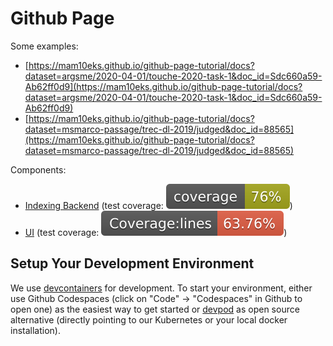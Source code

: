 # Github Page

Some examples:

- [https://mam10eks.github.io/github-page-tutorial/docs?dataset=argsme/2020-04-01/touche-2020-task-1&doc_id=Sdc660a59-Ab62ff0d9](https://mam10eks.github.io/github-page-tutorial/docs?dataset=argsme/2020-04-01/touche-2020-task-1&doc_id=Sdc660a59-Ab62ff0d9)
- [https://mam10eks.github.io/github-page-tutorial/docs?dataset=msmarco-passage/trec-dl-2019/judged&doc_id=88565](https://mam10eks.github.io/github-page-tutorial/docs?dataset=msmarco-passage/trec-dl-2019/judged&doc_id=88565)

Components:

- [Indexing Backend](construct_indices) (test coverage: ![test coverage backend](construct_indices/coverage.svg))
- [UI](ui) (test coverage: ![Coverage of the frontend](ui/coverage/badge-lines.svg))

## Setup Your Development Environment

We use [devcontainers](https://code.visualstudio.com/docs/devcontainers/containers) for development. To start your environment, either use Github Codespaces (click on "Code" -> "Codespaces" in Github to open one) as the easiest way to get started or [devpod](https://github.com/loft-sh/devpod) as open source alternative (directly pointing to our Kubernetes or your local docker installation).

